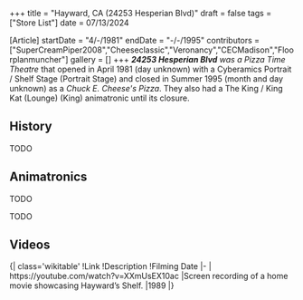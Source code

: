 +++
title = "Hayward, CA (24253 Hesperian Blvd)"
draft = false
tags = ["Store List"]
date = 07/13/2024

[Article]
startDate = "4/-/1981"
endDate = "-/-/1995"
contributors = ["SuperCreamPiper2008","Cheeseclassic","Veronancy","CECMadison","Floorplanmuncher"]
gallery = []
+++
<b><i>24253 Hesperian Blvd</b></i> <i>was a Pizza Time Theatre</i> that opened in April 1981 (day unknown) with a Cyberamics Portrait / Shelf Stage (Portrait Stage) and closed in Summer 1995 (month and day unknown) as a <i>Chuck E. Cheese's Pizza</i>. They also had a The King / King Kat (Lounge) (King) animatronic until its closure.

<h2>History</h2>
TODO

<h2>Animatronics</h2>
TODO


TODO

<h2>Videos</h2>
{| class='wikitable'
!Link
!Description
!Filming Date
|-
| https://youtube.com/watch?v=XXmUsEX10ac
|Screen recording of a home movie showcasing Hayward’s Shelf.
|1989
|}